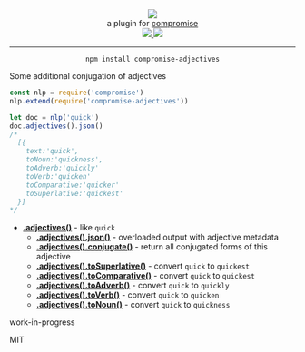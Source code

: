 <div align="center">
  <img src="https://cloud.githubusercontent.com/assets/399657/23590290/ede73772-01aa-11e7-8915-181ef21027bc.png" />

  <div>a plugin for <a href="https://github.com/spencermountain/compromise/">compromise</a></div>
  
  <!-- npm version -->
  <a href="https://npmjs.org/package/compromise-adjectives">
    <img src="https://img.shields.io/npm/v/compromise-adjectives.svg?style=flat-square" />
  </a>
  
  <!-- file size -->
  <a href="https://unpkg.com/spacetime/builds/compromise-adjectives.min.js">
    <img src="https://badge-size.herokuapp.com/spencermountain/compromise-adjectives/master/builds/compromise-adjectives.min.js" />
  </a>
   <hr/>
</div>

<div align="center">
  <code>npm install compromise-adjectives</code>
</div>

Some additional conjugation of adjectives

```js
const nlp = require('compromise')
nlp.extend(require('compromise-adjectives'))

let doc = nlp('quick')
doc.adjectives().json()
/*
  [{
    text:'quick',
    toNoun:'quickness',
    toAdverb:'quickly'
    toVerb:'quicken'
    toComparative:'quicker'
    toSuperlative:'quickest'
  }]
*/
```

- **[.adjectives()](https://observablehq.com/@spencermountain/compromise-adjectives)** - like `quick`
  - **[.adjectives().json()](https://observablehq.com/@spencermountain/compromise-adjectives)** - overloaded output with adjective metadata
  - **[.adjectives().conjugate()](https://observablehq.com/@spencermountain/compromise-adjectives)** - return all conjugated forms of this adjective
  - **[.adjectives().toSuperlative()](https://observablehq.com/@spencermountain/compromise-adjectives)** - convert `quick` to `quickest`
  - **[.adjectives().toComparative()](https://observablehq.com/@spencermountain/compromise-adjectives)** - convert `quick` to `quickest`
  - **[.adjectives().toAdverb()](https://observablehq.com/@spencermountain/compromise-adjectives)** - convert `quick` to `quickly`
  - **[.adjectives().toVerb()](https://observablehq.com/@spencermountain/compromise-adjectives)** - convert `quick` to `quicken`
  - **[.adjectives().toNoun()](https://observablehq.com/@spencermountain/compromise-adjectives)** - convert `quick` to `quickness`

work-in-progress

MIT
